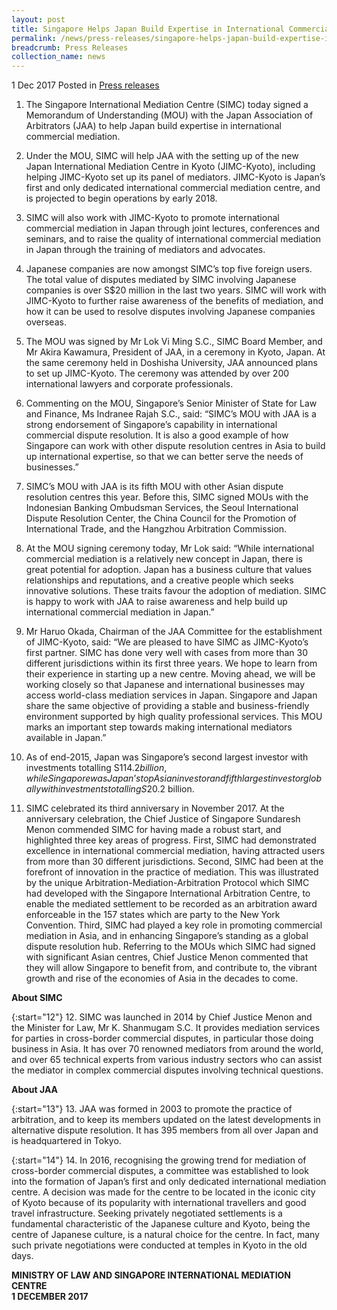 ```yaml
---
layout: post
title: Singapore Helps Japan Build Expertise in International Commercial Mediation
permalink: /news/press-releases/singapore-helps-japan-build-expertise-in-international-commercia
breadcrumb: Press Releases
collection_name: news
---
```


1 Dec 2017 Posted in [Press releases](/news/press-releases)

1. The Singapore International Mediation Centre (SIMC) today signed a Memorandum of Understanding (MOU) with the Japan Association of Arbitrators (JAA) to help Japan build expertise in international commercial mediation.

 

2. Under the MOU, SIMC will help JAA with the setting up of the new Japan International Mediation Centre in Kyoto (JIMC-Kyoto), including helping JIMC-Kyoto set up its panel of mediators. JIMC-Kyoto is Japan’s first and only dedicated international commercial mediation centre, and is projected to begin operations by early 2018.

 

3. SIMC will also work with JIMC-Kyoto to promote international commercial mediation in Japan through joint lectures, conferences and seminars, and to raise the quality of international commercial mediation in Japan through the training of mediators and advocates.

 

4. Japanese companies are now amongst SIMC’s top five foreign users. The total value of disputes mediated by SIMC involving Japanese companies is over S$20 million in the last two years. SIMC will work with JIMC-Kyoto to further raise awareness of the benefits of mediation, and how it can be used to resolve disputes involving Japanese companies overseas. 

 

5. The MOU was signed by Mr Lok Vi Ming S.C., SIMC Board Member, and Mr Akira Kawamura, President of JAA, in a ceremony in Kyoto, Japan. At the same ceremony held in Doshisha University, JAA announced plans to set up JIMC-Kyoto. The ceremony was attended by over 200 international lawyers and corporate professionals.

 

6. Commenting on the MOU, Singapore’s Senior Minister of State for Law and Finance, Ms Indranee Rajah S.C., said: “SIMC’s MOU with JAA is a strong endorsement of Singapore’s capability in international commercial dispute resolution. It is also a good example of how Singapore can work with other dispute resolution centres in Asia to build up international expertise, so that we can better serve the needs of businesses.”

 

7. SIMC’s MOU with JAA is its fifth MOU with other Asian dispute resolution centres this year. Before this, SIMC signed MOUs with the Indonesian Banking Ombudsman Services, the Seoul International Dispute Resolution Center, the China Council for the Promotion of International Trade, and the Hangzhou Arbitration Commission.

 

8. At the MOU signing ceremony today, Mr Lok said: “While international commercial mediation is a relatively new concept in Japan, there is great potential for adoption. Japan has a business culture that values relationships and reputations, and a creative people which seeks innovative solutions. These traits favour the adoption of mediation. SIMC is happy to work with JAA to raise awareness and help build up international commercial mediation in Japan.”

 

9. Mr Haruo Okada, Chairman of the JAA Committee for the establishment of JIMC-Kyoto, said: “We are pleased to have SIMC as JIMC-Kyoto’s first partner. SIMC has done very well with cases from more than 30 different jurisdictions within its first three years. We hope to learn from their experience in starting up a new centre. Moving ahead, we will be working closely so that Japanese and international businesses may access world-class mediation services in Japan. Singapore and Japan share the same objective of providing a stable and business-friendly environment supported by high quality professional services. This MOU marks an important step towards making international mediators available in Japan.”

 

10. As of end-2015, Japan was Singapore’s second largest investor with investments totalling S$114.2 billion, while Singapore was Japan’s top Asian investor and fifth largest investor globally with investments totalling S$20.2 billion.

 

11. SIMC celebrated its third anniversary in November 2017. At the anniversary celebration, the Chief Justice of Singapore Sundaresh Menon commended SIMC for having made a robust start, and highlighted three key areas of progress. First, SIMC had demonstrated excellence in international commercial mediation, having attracted users from more than 30 different jurisdictions. Second, SIMC had been at the forefront of innovation in the practice of mediation. This was illustrated by the unique Arbitration-Mediation-Arbitration Protocol which SIMC had developed with the Singapore International Arbitration Centre, to enable the mediated settlement to be recorded as an arbitration award enforceable in the 157 states which are party to the New York Convention. Third, SIMC had played a key role in promoting commercial mediation in Asia, and in enhancing Singapore’s standing as a global dispute resolution hub. Referring to the MOUs which SIMC had signed with significant Asian centres, Chief Justice Menon commented that they will allow Singapore to benefit from, and contribute to, the vibrant growth and rise of the economies of Asia in the decades to come.

 

**About SIMC**

 

{:start="12"}
12. SIMC was launched in 2014 by Chief Justice Menon and the Minister for Law, Mr K. Shanmugam S.C. It provides mediation services for parties in cross-border commercial disputes, in particular those doing business in Asia. It has over 70 renowned mediators from around the world, and over 65 technical experts from various industry sectors who can assist the mediator in complex commercial disputes involving technical questions.

 

**About JAA**

 

{:start="13"}
13. JAA was formed in 2003 to promote the practice of arbitration, and to keep its members updated on the latest developments in alternative dispute resolution. It has 395 members from all over Japan and is headquartered in Tokyo.

 

{:start="14"}
14. In 2016, recognising the growing trend for mediation of cross-border commercial disputes, a committee was established to look into the formation of Japan’s first and only dedicated international mediation centre. A decision was made for the centre to be located in the iconic city of Kyoto because of its popularity with international travellers and good travel infrastructure. Seeking privately negotiated settlements is a fundamental characteristic of the Japanese culture and Kyoto, being the centre of Japanese culture, is a natural choice for the centre. In fact, many such private negotiations were conducted at temples in Kyoto in the old days.


**MINISTRY OF LAW AND SINGAPORE INTERNATIONAL MEDIATION CENTRE**  
**1 DECEMBER 2017**
